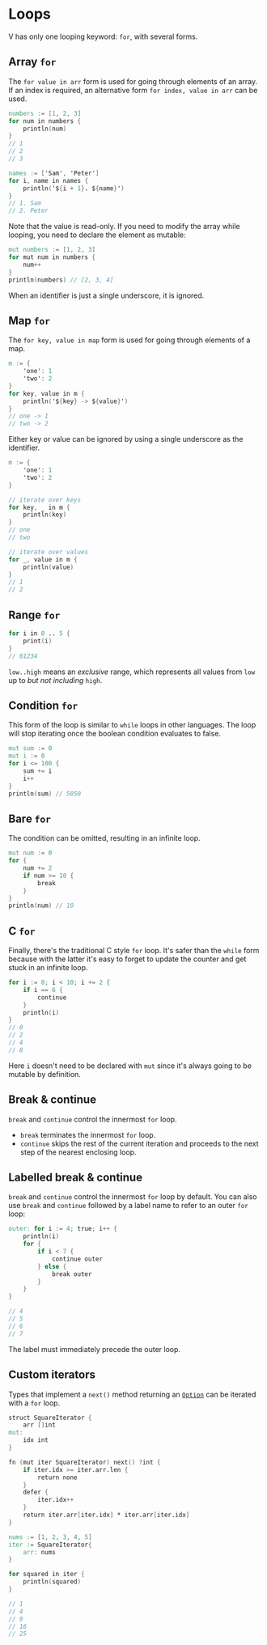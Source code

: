 # Loops

V has only one looping keyword: `for`, with several forms.

## Array `for`

The `for value in arr` form is used for going through elements of an array.
If an index is required, an alternative form `for index, value in arr` can be used.

```v play
numbers := [1, 2, 3]
for num in numbers {
	println(num)
}
// 1
// 2
// 3

names := ['Sam', 'Peter']
for i, name in names {
	println('${i + 1}. ${name}')
}
// 1. Sam
// 2. Peter
```

Note that the value is read-only.
If you need to modify the array while looping, you need to declare the element as mutable:

```v
mut numbers := [1, 2, 3]
for mut num in numbers {
	num++
}
println(numbers) // [2, 3, 4]
```

When an identifier is just a single underscore, it is ignored.

## Map `for`

The `for key, value in map` form is used for going through elements of a map.

```v play
m := {
	'one': 1
	'two': 2
}
for key, value in m {
	println('${key} -> ${value}')
}
// one -> 1
// two -> 2
```

Either key or value can be ignored by using a single underscore as the identifier.

```v play
m := {
	'one': 1
	'two': 2
}

// iterate over keys
for key, _ in m {
	println(key)
}
// one
// two

// iterate over values
for _, value in m {
	println(value)
}
// 1
// 2
```

## Range `for`

```v play
for i in 0 .. 5 {
	print(i)
}
// 01234
```

`low..high` means an *exclusive* range, which represents all values from `low`
up to *but not including* `high`.

## Condition `for`

This form of the loop is similar to `while` loops in other languages.
The loop will stop iterating once the boolean condition evaluates to false.

```v play
mut sum := 0
mut i := 0
for i <= 100 {
	sum += i
	i++
}
println(sum) // 5050
```

## Bare `for`

The condition can be omitted, resulting in an infinite loop.

```v play
mut num := 0
for {
	num += 2
	if num >= 10 {
		break
	}
}
println(num) // 10
```

## C `for`

Finally, there's the traditional C style `for` loop.
It's safer than the `while` form because with the latter it's easy to forget
to update the counter and get stuck in an infinite loop.

```v play
for i := 0; i < 10; i += 2 {
	if i == 6 {
		continue
	}
	println(i)
}
// 0
// 2
// 4
// 8
```

Here `i` doesn't need to be declared with `mut` since it's always going to be mutable by definition.

## Break & continue

`break` and `continue` control the innermost `for` loop.

- `break` terminates the innermost `for` loop.
- `continue` skips the rest of the current iteration and proceeds to the next step of the nearest
  enclosing loop.

## Labelled break & continue

`break` and `continue` control the innermost `for` loop by default.
You can also use `break` and `continue` followed by a label name to refer to an outer `for` loop:

```v play
outer: for i := 4; true; i++ {
	println(i)
	for {
		if i < 7 {
			continue outer
		} else {
			break outer
		}
	}
}

// 4
// 5
// 6
// 7
```

The label must immediately precede the outer loop.

## Custom iterators

Types that implement a `next()` method returning an
[`Option`](../error-handling/overview.md#option-types)
can be iterated with a `for` loop.

```v play
struct SquareIterator {
	arr []int
mut:
	idx int
}

fn (mut iter SquareIterator) next() ?int {
	if iter.idx >= iter.arr.len {
		return none
	}
	defer {
		iter.idx++
	}
	return iter.arr[iter.idx] * iter.arr[iter.idx]
}

nums := [1, 2, 3, 4, 5]
iter := SquareIterator{
	arr: nums
}

for squared in iter {
	println(squared)
}

// 1
// 4
// 9
// 16
// 25
```
